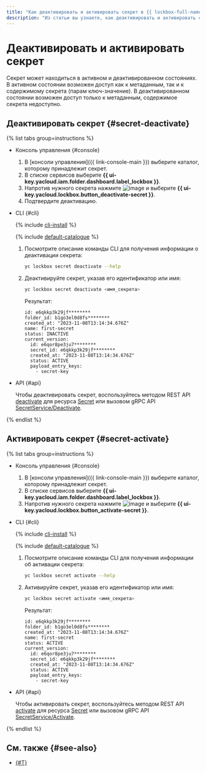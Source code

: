 ```yaml
---
title: "Как деактивировать и активировать секрет в {{ lockbox-full-name }}"
description: "Из статьи вы узнаете, как деактивировать и активировать секрет в {{ lockbox-full-name }}."
---
```


# Деактивировать и активировать секрет

Секрет может находиться в активном и деактивированном состояниях. В активном состоянии возможен доступ как к метаданным, так и к содержимому секрета (парам ключ-значение). В деактивированном состоянии возможен доступ только к метаданным, содержимое секрета недоступно.

## Деактивировать секрет {#secret-deactivate}

{% list tabs group=instructions %}

- Консоль управления {#console}

    1. В [консоли управления]({{ link-console-main }}) выберите каталог, которому принадлежит секрет.
    1. В списке сервисов выберите **{{ ui-key.yacloud.iam.folder.dashboard.label_lockbox }}**.
    1. Напротив нужного секрета нажмите ![image](../../_assets/console-icons/ellipsis.svg) и выберите **{{ ui-key.yacloud.lockbox.button_deactivate-secret }}**.
    1. Подтвердите деактивацию.

- CLI {#cli}

  {% include [cli-install](../../_includes/cli-install.md) %}

  {% include [default-catalogue](../../_includes/default-catalogue.md) %}

  1. Посмотрите описание команды CLI для получения информации о деактивации секрета:

      ```bash
      yc lockbox secret deactivate --help
      ```
  1. Деактивируйте секрет, указав его идентификатор или имя:

      ```bash
      yc lockbox secret deactivate <имя_секрета>
      ```
      Результат:

      ```text
      id: e6qkkp3k29jf********
      folder_id: b1go3el0d8fs********
      created_at: "2023-11-08T13:14:34.676Z"
      name: first-secret
      status: INACTIVE
      current_version:
        id: e6qor8pe3ju7********
        secret_id: e6qkkp3k29jf********
        created_at: "2023-11-08T13:14:34.676Z"
        status: ACTIVE
        payload_entry_keys:
          - secret-key
      ```

- API {#api}

  Чтобы деактивировать секрет, воспользуйтесь методом REST API [deactivate](../api-ref/Secret/deactivate.md) для ресурса [Secret](../api-ref/Secret/index.md) или вызовом gRPC API [SecretService/Deactivate](../api-ref/grpc/secret_service.md#Deactivate).

{% endlist %}

## Активировать секрет {#secret-activate}

{% list tabs group=instructions %}

- Консоль управления {#console}

    1. В [консоли управления]({{ link-console-main }}) выберите каталог, которому принадлежит секрет.
    1. В списке сервисов выберите **{{ ui-key.yacloud.iam.folder.dashboard.label_lockbox }}**.
    1. Напротив нужного секрета нажмите ![image](../../_assets/console-icons/ellipsis.svg) и выберите **{{ ui-key.yacloud.lockbox.button_activate-secret }}**.

- CLI {#cli}

  {% include [cli-install](../../_includes/cli-install.md) %}

  {% include [default-catalogue](../../_includes/default-catalogue.md) %}

  1. Посмотрите описание команды CLI для получения информации об активации секрета:

      ```bash
      yc lockbox secret activate --help
      ```
  1. Активируйте секрет, указав его идентификатор или имя:

      ```bash
      yc lockbox secret activate <имя_секрета>
      ```
      Результат:

      ```text
      id: e6qkkp3k29jf********
      folder_id: b1go3el0d8fs********
      created_at: "2023-11-08T13:14:34.676Z"
      name: first-secret
      status: ACTIVE
      current_version:
        id: e6qor8pe3ju7********
        secret_id: e6qkkp3k29jf********
        created_at: "2023-11-08T13:14:34.676Z"
        status: ACTIVE
        payload_entry_keys:
          - secret-key
      ```

- API {#api}

  Чтобы активировать секрет, воспользуйтесь методом REST API [activate](../api-ref/Secret/activate.md) для ресурса [Secret](../api-ref/Secret/index.md) или вызовом gRPC API [SecretService/Activate](../api-ref/grpc/secret_service.md#Activate).

{% endlist %}

## См. также {#see-also}

* [{#T}](../concepts/secret.md)
